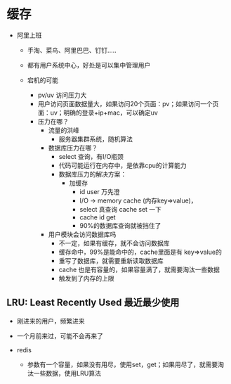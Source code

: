# 缓存

- 阿里上班
  - 手淘、菜鸟、阿里巴巴、钉钉.....
  - 都有用户系统中心，好处是可以集中管理用户

  - 宕机的可能
    - pv/uv 访问压力大
    - 用户访问页面数据量大，如果访问20个页面：pv；如果访问一个页面：uv；明确的登录+ip+mac，可以确定uv
    - 压力在哪？
      - 流量的洪峰
        - 服务器集群系统，随机算法
      - 数据库压力在哪？
        - select 查询，有I/O瓶颈
        - 代码可能运行在内存中，是依靠cpu的计算能力
        - 数据库压力的解决方案：
          - 加缓存
            - id user 万先澄
            - I/O -> memory cache (内存key=>value)，
            - select 真查询 cache set 一下
            - cache  id get
            - 90%的数据库查询就被挡住了
      - 用户模块会访问数据库吗
        - 不一定，如果有缓存，就不会访问数据库
        - 缓存命中，99%是能命中的，cache里面是有 key=>value的
        - 重写了数据库，就需要重新读取数据库
        - cache 也是有容量的，如果容量满了，就需要淘汰一些数据
        - 触发到了内存的上限

## LRU: Least Recently Used 最近最少使用

- 刚进来的用户，频繁进来
- 一个月前来过，可能不会再来了

- redis
  - 参数有一个容量，如果没有用尽，使用set，get；如果用尽了，就需要淘汰一些数据，使用LRU算法
